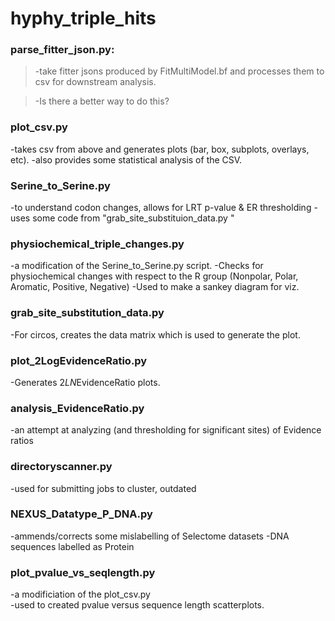 # hyphy_triple_hits

### parse_fitter_json.py: 
> -take fitter jsons produced by FitMultiModel.bf and processes them to csv for downstream analysis. 

> -Is there a better way to do this?

### plot_csv.py
-takes csv from above and generates plots (bar, box, subplots, overlays, etc).
-also provides some statistical analysis of the CSV.

### Serine_to_Serine.py
-to understand codon changes, allows for LRT p-value & ER thresholding 
-uses some code from "grab_site_substituion_data.py "

### physiochemical_triple_changes.py
-a modification of the Serine_to_Serine.py script.
-Checks for physiochemical changes with respect to the R group (Nonpolar, Polar, Aromatic, Positive, Negative)
-Used to make a sankey diagram for viz.

### grab_site_substitution_data.py 
-For circos, creates the data matrix which is used to generate the plot.

### plot_2LogEvidenceRatio.py
-Generates 2*LN*EvidenceRatio plots.

### analysis_EvidenceRatio.py
-an attempt at analyzing (and thresholding for significant sites) of Evidence ratios

### directoryscanner.py
-used for submitting jobs to cluster, outdated

### NEXUS_Datatype_P_DNA.py
-ammends/corrects some mislabelling of Selectome datasets
-DNA sequences labelled as Protein

### plot_pvalue_vs_seqlength.py 
-a modificiation of the plot_csv.py <br>
-used to created pvalue versus sequence length scatterplots.
